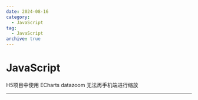 ```yaml
---
date: 2024-08-16
category:
  - JavaScript
tag:
  - JavaScript
archive: true
---
```


# JavaScript

H5项目中使用 ECharts datazoom 无法再手机端进行缩放

---
